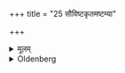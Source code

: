 +++
title = "25 सौविष्टकृतमष्टम्या"

+++

<details><summary>मूलम्</summary>

सौविष्टकृतमष्टम्या २५
</details>

<details><summary>Oldenberg</summary>

24. The oblation to (Agni) Svishṭakr̥t with the eighth (verse).
</details>
